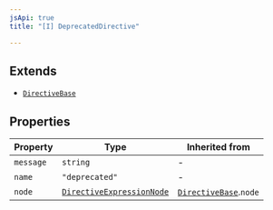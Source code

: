 ```yaml
---
jsApi: true
title: "[I] DeprecatedDirective"

---
```

## Extends

- [`DirectiveBase`](DirectiveBase.md)

## Properties

| Property | Type | Inherited from |
| ------ | ------ | ------ |
| `message` | `string` | - |
| `name` | `"deprecated"` | - |
| `node` | [`DirectiveExpressionNode`](DirectiveExpressionNode.md) | [`DirectiveBase`](DirectiveBase.md).`node` |
